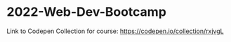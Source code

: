 # 2022-Web-Dev-Bootcamp

Link to Codepen Collection for course:
https://codepen.io/collection/rxjvgL
